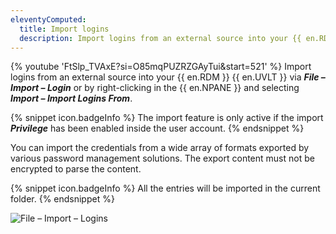 ```yaml
---
eleventyComputed:
  title: Import logins
  description: Import logins from an external source into your {{ en.RDM }} {{ en.UVLT }} via File – Import – Login or by right-clicking in the {{ en.NPANE }} and selecting Import – Import Logins From.
---
```

{% youtube 'FtSlp_TVAxE?si=O85mqPUZRZGAyTui&amp;start=521' %}
Import logins from an external source into your {{ en.RDM }} {{ en.UVLT }} via ***File – Import – Login*** or by right-clicking in the {{ en.NPANE }} and selecting ***Import – Import Logins From***.

{% snippet icon.badgeInfo %}
The import feature is only active if the import ***Privilege*** has been enabled inside the user account.
{% endsnippet %}

You can import the credentials from a wide array of formats exported by various password management solutions. The export content must not be encrypted to parse the content.

{% snippet icon.badgeInfo %}
All the entries will be imported in the current folder.
{% endsnippet %}

![File – Import – Logins](https://cdnweb.devolutions.net/docs/en/rdm/windows/clip10745.png)

